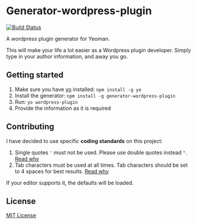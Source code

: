 # Generator-wordpress-plugin
[![Build Status](https://secure.travis-ci.org/srsgores/generator-wordpress-plugin.png?branch=master)](https://travis-ci.org/srsgores/generator-wordpress-plugin)

A wordpress plugin generator for Yeoman.

This will make your life a lot easier as a Wordpress plugin developer.  Simply type in your author information, and away you go.

## Getting started
1. Make sure you have [yo](https://github.com/yeoman/yo) installed: `npm install -g yo`
2. Install the generator: `npm install -g generator-wordpress-plugin`
3. Run: `yo wordpress-plugin`
4. Provide the information as it is required

## Contributing
I have decided to use specific **coding standards** on this project:

1. Single quotes ``'`` must not be used.  Please use double quotes instead ``"``.  [Read why](http://stackoverflow.com/questions/242813/when-to-use-double-or-single-quotes-in-javascript/18041188#18041188)
2. Tab characters must be used at all times.  Tab characters should be set to 4 spaces for best results.  [Read why](http://stackoverflow.com/questions/9231688/is-the-tab-character-bad-in-source-code/14078305#14078305)

If your editor supports it, the defaults will be loaded.
## License
[MIT License](http://en.wikipedia.org/wiki/MIT_License)
